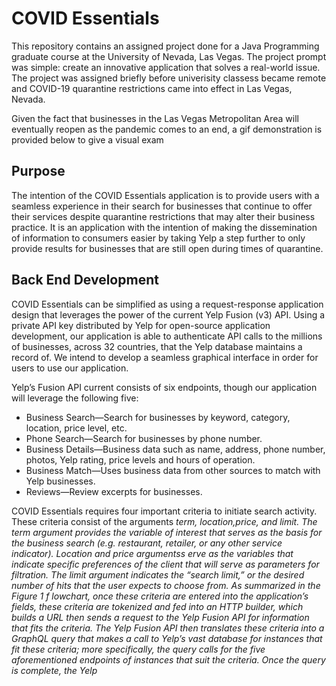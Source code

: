 # COVID Essentials
  This repository contains an assigned project done for a Java Programming graduate course at the University of Nevada, Las Vegas. The project prompt was simple: create an innovative application that solves a real-world issue. The project was assigned briefly before univerisity classess became remote and COVID-19 quarantine restrictions came into effect in Las Vegas, Nevada.

Given the fact that businesses in the Las Vegas Metropolitan Area will eventually reopen as the pandemic comes to an end, a gif demonstration is provided below to give a visual exam

## Purpose
  The intention of the COVID Essentials application is to provide users with a seamless experience in their search for businesses that continue to offer their services despite quarantine restrictions that may alter their business practice. It is an application with the intention of making the dissemination of information to consumers easier by taking Yelp a step further to only provide results for businesses that are still open during times of quarantine.

## Back End Development
COVID Essentials can be simplified as using a request-response application design that leverages the power of the current Yelp Fusion (v3) API. Using a private API key distributed by Yelp for open-source application development, our application is able to authenticate API calls to the millions of businesses, across 32 countries, that the Yelp database maintains a record of. We intend to develop a seamless graphical interface in order for users to use our application.

Yelp’s Fusion API current consists of six endpoints, though our application will leverage the following five:
  - Business Search—Search for businesses by keyword, category, location, price level, ​etc.
  - Phone Search—Search for businesses by phone number.
  - Business Details—Business data such as name, address, phone number, photos, Yelp rating, price levels and hours of operation.
  - Business Match—Uses business data from other sources to match with Yelp businesses.
  - Reviews—Review excerpts for businesses.
  
  COVID Essentials requires four important criteria to initiate search activity. These
criteria consist of the arguments <i>term<i/>, ​location​, ​price, ​and​ limit​. The ​term​ argument provides the variable of interest that serves as the basis for the business search (​e.g. ​restaurant, retailer, or any other service indicator). ​Location​ and ​price ​arguments​ s​ erve as the variables that indicate specific preferences of the client that will serve as parameters for filtration. The ​limit​ argument indicates the “search limit,” or the desired number of hits that the user expects to choose from.
  As summarized in the ​Figure 1 f​ lowchart, once these criteria are entered into the application’s fields, these criteria are tokenized and fed into an HTTP builder, which builds a URL then sends a request to the Yelp Fusion API for information that fits the criteria. The Yelp Fusion API then translates these criteria into a GraphQL query that makes a call to Yelp’s vast database for instances that fit these criteria; more specifically, the query calls for the five aforementioned endpoints of instances that suit the criteria. Once the query is complete, the Yelp
